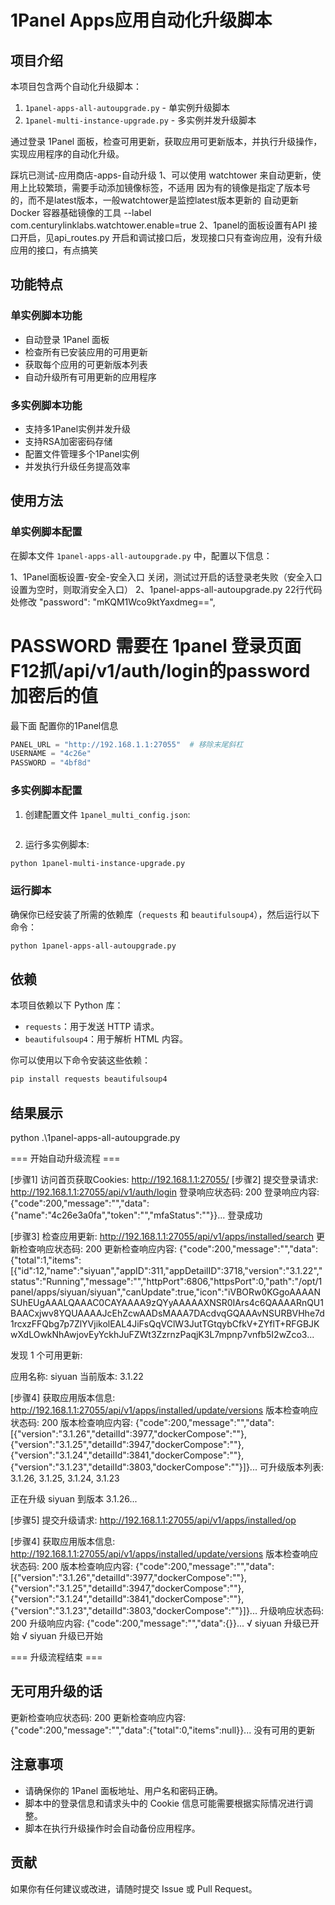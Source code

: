 # 1Panel Apps应用自动化升级脚本

## 项目介绍
本项目包含两个自动化升级脚本：
1. `1panel-apps-all-autoupgrade.py` - 单实例升级脚本
2. `1panel-multi-instance-upgrade.py` - 多实例并发升级脚本

通过登录 1Panel 面板，检查可用更新，获取应用可更新版本，并执行升级操作，实现应用程序的自动化升级。

踩坑已测试-应用商店-apps-自动升级
1、可以使用 watchtower 来自动更新，使用上比较繁琐，需要手动添加镜像标签，不适用
因为有的镜像是指定了版本号的，而不是latest版本，一般watchtower是监控latest版本更新的
自动更新 Docker 容器基础镜像的工具 --label com.centurylinklabs.watchtower.enable=true
2、1panel的面板设置有API 接口开启，见api_routes.py
开启和调试接口后，发现接口只有查询应用，没有升级应用的接口，有点搞笑

## 功能特点
### 单实例脚本功能
- 自动登录 1Panel 面板
- 检查所有已安装应用的可用更新
- 获取每个应用的可更新版本列表
- 自动升级所有可用更新的应用程序

### 多实例脚本功能
- 支持多1Panel实例并发升级
- 支持RSA加密密码存储
- 配置文件管理多个1Panel实例
- 并发执行升级任务提高效率

## 使用方法
### 单实例脚本配置
在脚本文件 `1panel-apps-all-autoupgrade.py` 中，配置以下信息：

1、1Panel面板设置-安全-安全入口 关闭，测试过开启的话登录老失败（安全入口设置为空时，则取消安全入口）
2、1panel-apps-all-autoupgrade.py
22行代码处修改
"password": "mKQM1Wco9ktYaxdmeg==",
# PASSWORD 需要在 1panel 登录页面 F12抓/api/v1/auth/login的password加密后的值
最下面 配置你的1Panel信息
```python
PANEL_URL = "http://192.168.1.1:27055"  # 移除末尾斜杠
USERNAME = "4c26e"
PASSWORD = "4bf8d"
```

### 多实例脚本配置
1. 创建配置文件 `1panel_multi_config.json`:
```json
```
2. 运行多实例脚本:
```bash
python 1panel-multi-instance-upgrade.py
```
### 运行脚本
确保你已经安装了所需的依赖库（`requests` 和 `beautifulsoup4`），然后运行以下命令：
```bash
python 1panel-apps-all-autoupgrade.py
```

## 依赖
本项目依赖以下 Python 库：
- `requests`：用于发送 HTTP 请求。
- `beautifulsoup4`：用于解析 HTML 内容。

你可以使用以下命令安装这些依赖：
```bash
pip install requests beautifulsoup4
```

## 结果展示
python .\1panel-apps-all-autoupgrade.py

=== 开始自动升级流程 ===

[步骤1] 访问首页获取Cookies: http://192.168.1.1:27055/
[步骤2] 提交登录请求: http://192.168.1.1:27055/api/v1/auth/login
登录响应状态码: 200
登录响应内容: {"code":200,"message":"","data":{"name":"4c26e3a0fa","token":"","mfaStatus":""}}...
登录成功

[步骤3] 检查应用更新: http://192.168.1.1:27055/api/v1/apps/installed/search
更新检查响应状态码: 200
更新检查响应内容: {"code":200,"message":"","data":{"total":1,"items":[{"id":12,"name":"siyuan","appID":311,"appDetailID":3718,"version":"3.1.22","status":"Running","message":"","httpPort":6806,"httpsPort":0,"path":"/opt/1panel/apps/siyuan/siyuan","canUpdate":true,"icon":"iVBORw0KGgoAAAANSUhEUgAAALQAAAC0CAYAAAA9zQYyAAAAAXNSR0IArs4c6QAAAARnQU1BAACxjwv8YQUAAAAJcEhZcwAADsMAAA7DAcdvqGQAAAvNSURBVHhe7d1rcxzFFQbg7p7ZlYVjikolEAL4JiFsQqVClW3JutTGtqybCfkV+ZYflT+RFGBJKwXdLOwkNhAwjovEyYckhJuFZWt3ZzrnzPaqjK3L7mpnp7vnfb5I2wZco3...

发现 1 个可用更新:

应用名称: siyuan
当前版本: 3.1.22

[步骤4] 获取应用版本信息: http://192.168.1.1:27055/api/v1/apps/installed/update/versions
版本检查响应状态码: 200
版本检查响应内容: {"code":200,"message":"","data":[{"version":"3.1.26","detailId":3977,"dockerCompose":""},{"version":"3.1.25","detailId":3947,"dockerCompose":""},{"version":"3.1.24","detailId":3841,"dockerCompose":""},{"version":"3.1.23","detailId":3803,"dockerCompose":""}]}...
可升级版本列表: 3.1.26, 3.1.25, 3.1.24, 3.1.23

正在升级 siyuan 到版本 3.1.26...

[步骤5] 提交升级请求: http://192.168.1.1:27055/api/v1/apps/installed/op

[步骤4] 获取应用版本信息: http://192.168.1.1:27055/api/v1/apps/installed/update/versions
版本检查响应状态码: 200
版本检查响应内容: {"code":200,"message":"","data":[{"version":"3.1.26","detailId":3977,"dockerCompose":""},{"version":"3.1.25","detailId":3947,"dockerCompose":""},{"version":"3.1.24","detailId":3841,"dockerCompose":""},{"version":"3.1.23","detailId":3803,"dockerCompose":""}]}...
升级响应状态码: 200
升级响应内容: {"code":200,"message":"","data":{}}...
√ siyuan 升级已开始
√ siyuan 升级已开始

=== 升级流程结束 ===

## 无可用升级的话

更新检查响应状态码: 200
更新检查响应内容: {"code":200,"message":"","data":{"total":0,"items":null}}...
没有可用的更新

## 注意事项
- 请确保你的 1Panel 面板地址、用户名和密码正确。
- 脚本中的登录信息和请求头中的 Cookie 信息可能需要根据实际情况进行调整。
- 脚本在执行升级操作时会自动备份应用程序。

## 贡献
如果你有任何建议或改进，请随时提交 Issue 或 Pull Request。